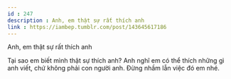 ```yaml
---
id : 247
description : Anh, em thật sự rất thích anh
link : https://iambep.tumblr.com/post/143645617186
---
```


Anh, em thật sự rất thích anh

Tại sao em biết mình thật sự thích anh? Anh nghĩ em có thể thích những gì
anh viết, chứ không phải con người anh. Đừng nhầm lẫn việc đó em nhé.